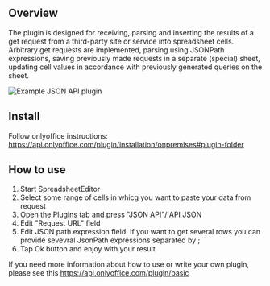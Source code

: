 ## Overview

The plugin is designed for receiving, parsing and inserting the results of a get request from a third-party site or service into spreadsheet cells.
Arbitrary get requests are implemented, parsing using JSONPath expressions, saving previously made requests in a separate (special) sheet, updating cell values in accordance with previously generated queries on the sheet.

![Example JSON API plugin](https://github.com/VyachL84/onlyoffice.github.io/assets/53825838/7b5d66ac-3fc4-4676-936a-190e81e09496)

## Install
Follow onlyoffice instructions:
https://api.onlyoffice.com/plugin/installation/onpremises#plugin-folder

## How to use

1. Start SpreadsheetEditor
2. Select some range of cells in whicg you want to paste your data from request
3. Open the Plugins tab and press "JSON API"/ API JSON
4. Edit "Request URL" field
5. Edit JSON path expression field. If you want to get several rows you can provide sevevral JsonPath expressions separated by ;  
6. Tap Ok button and enjoy with your result

If you need more information about how to use or write your own plugin, please see this https://api.onlyoffice.com/plugin/basic
